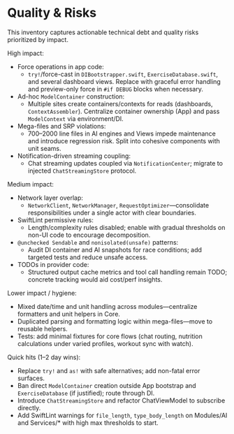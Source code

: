 # Quality & Risks

This inventory captures actionable technical debt and quality risks prioritized by impact.

High impact:
- Force operations in app code:
  - `try!`/force-cast in `DIBootstrapper.swift`, `ExerciseDatabase.swift`, and several dashboard views. Replace with graceful error handling and preview-only force in `#if DEBUG` blocks when necessary.
- Ad-hoc `ModelContainer` construction:
  - Multiple sites create containers/contexts for reads (dashboards, `ContextAssembler`). Centralize container ownership (App) and pass `ModelContext` via environment/DI.
- Mega-files and SRP violations:
  - 700–2000 line files in AI engines and Views impede maintenance and introduce regression risk. Split into cohesive components with unit seams.
- Notification-driven streaming coupling:
  - Chat streaming updates coupled via `NotificationCenter`; migrate to injected `ChatStreamingStore` protocol.

Medium impact:
- Network layer overlap:
  - `NetworkClient`, `NetworkManager`, `RequestOptimizer`—consolidate responsibilities under a single actor with clear boundaries.
- SwiftLint permissive rules:
  - Length/complexity rules disabled; enable with gradual thresholds on non-UI code to encourage decomposition.
- `@unchecked Sendable` and `nonisolated(unsafe)` patterns:
  - Audit DI container and AI snapshots for race conditions; add targeted tests and reduce unsafe access.
- TODOs in provider code:
  - Structured output cache metrics and tool call handling remain TODO; concrete tracking would aid cost/perf insights.

Lower impact / hygiene:
- Mixed date/time and unit handling across modules—centralize formatters and unit helpers in Core.
- Duplicated parsing and formatting logic within mega-files—move to reusable helpers.
- Tests: add minimal fixtures for core flows (chat routing, nutrition calculations under varied profiles, workout sync with watch).

Quick hits (1–2 day wins):
- Replace `try!` and `as!` with safe alternatives; add non-fatal error surfaces.
- Ban direct `ModelContainer` creation outside App bootstrap and `ExerciseDatabase` (if justified); route through DI.
- Introduce `ChatStreamingStore` and refactor ChatViewModel to subscribe directly.
- Add SwiftLint warnings for `file_length`, `type_body_length` on Modules/AI and Services/* with high max thresholds to start.

